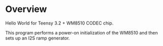 Overview
========
Hello World for Teensy 3.2 + WM8510 CODEC chip.

This program performs a power-on initialization 
of the WM8510 and then sets up an I2S ramp generator.

